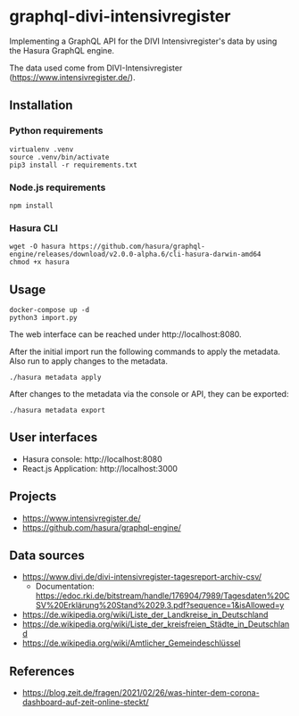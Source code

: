 # graphql-divi-intensivregister

Implementing a GraphQL API for the DIVI Intensivregister's data by using the Hasura GraphQL engine.

The data used come from DIVI-Intensivregister (https://www.intensivregister.de/).

## Installation

### Python requirements

```
virtualenv .venv
source .venv/bin/activate
pip3 install -r requirements.txt
```

### Node.js requirements

```
npm install
```

### Hasura CLI

```
wget -O hasura https://github.com/hasura/graphql-engine/releases/download/v2.0.0-alpha.6/cli-hasura-darwin-amd64
chmod +x hasura
```

## Usage

```
docker-compose up -d
python3 import.py
```

The web interface can be reached under http://localhost:8080.

After the initial import run the following commands to apply the metadata. Also run to apply changes to the metadata.

```
./hasura metadata apply
```

After changes to the metadata via the console or API, they can be exported:

```
./hasura metadata export
```

## User interfaces

* Hasura console: http://localhost:8080
* React.js Application: http://localhost:3000

## Projects

* https://www.intensivregister.de/
* https://github.com/hasura/graphql-engine/

## Data sources

* https://www.divi.de/divi-intensivregister-tagesreport-archiv-csv/
  * Documentation: https://edoc.rki.de/bitstream/handle/176904/7989/Tagesdaten%20CSV%20Erklärung%20Stand%2029.3.pdf?sequence=1&isAllowed=y
* https://de.wikipedia.org/wiki/Liste_der_Landkreise_in_Deutschland
* https://de.wikipedia.org/wiki/Liste_der_kreisfreien_Städte_in_Deutschland
* https://de.wikipedia.org/wiki/Amtlicher_Gemeindeschlüssel

## References

* https://blog.zeit.de/fragen/2021/02/26/was-hinter-dem-corona-dashboard-auf-zeit-online-steckt/
